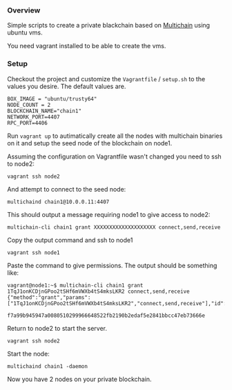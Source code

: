 ### Overview

Simple scripts to create a private blackchain based on [Multichain](https://www.multichain.com) using ubuntu vms.

You need vagrant installed to be able to create the vms.

### Setup

Checkout the project and customize the `Vagrantfile` / `setup.sh` to the values you desire. The default values are.

```
BOX_IMAGE = "ubuntu/trusty64"
NODE_COUNT = 2
BLOCKCHAIN_NAME="chain1"
NETWORK_PORT=4407
RPC_PORT=4406
```

Run `vagrant up` to autimatically create all the nodes with multichain binaries on it and setup the seed node of the blockchain on node1.

Assuming the configuration on Vagrantfile wasn't changed you need to ssh to node2:

`vagrant ssh node2`

And attempt to connect to the seed node:

`multichaind chain1@10.0.0.11:4407`

This should output a message requiring node1 to give access to node2:

```
multichain-cli chain1 grant XXXXXXXXXXXXXXXXXXXX connect,send,receive
```

Copy the output command and ssh to node1

`vagrant ssh node1`

Paste the command to give permissions. The output should be something like:

```
vagrant@node1:~$ multichain-cli chain1 grant 1TqJ1onKCDjnGPoo2tSHf6mVWXb4tS4mksLKR2 connect,send,receive
{"method":"grant","params":["1TqJ1onKCDjnGPoo2tSHf6mVWXb4tS4mksLKR2","connect,send,receive"],"id":1,"chain_name":"chain1"}

f7a99b945947a0080510299966648522fb2190b2edaf5e2841bbcc47eb73666e
```

Return to node2 to start the server.

`vagrant ssh node2`

Start the node:

`multichaind chain1 -daemon`

Now you have 2 nodes on your private blockchain.
